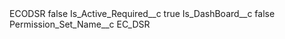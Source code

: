 <?xml version="1.0" encoding="UTF-8"?>
<CustomMetadata xmlns="http://soap.sforce.com/2006/04/metadata" xmlns:xsi="http://www.w3.org/2001/XMLSchema-instance" xmlns:xsd="http://www.w3.org/2001/XMLSchema">
    <label>ECODSR</label>
    <protected>false</protected>
    <values>
        <field>Is_Active_Required__c</field>
        <value xsi:type="xsd:boolean">true</value>
    </values>
    <values>
        <field>Is_DashBoard__c</field>
        <value xsi:type="xsd:boolean">false</value>
    </values>
    <values>
        <field>Permission_Set_Name__c</field>
        <value xsi:type="xsd:string">EC_DSR</value>
    </values>
</CustomMetadata>
